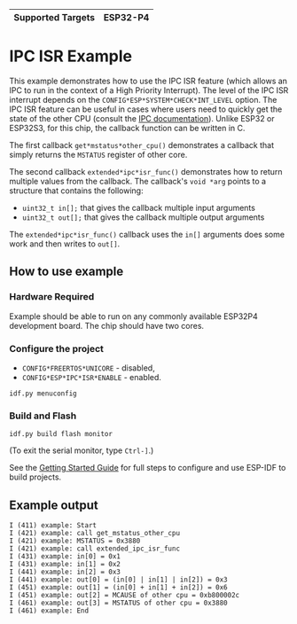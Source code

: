 | Supported Targets | ESP32-P4 |
| ----------------- | -------- |

# IPC ISR Example

This example demonstrates how to use the IPC ISR feature (which allows an IPC to run in the context of a High Priority Interrupt). The level of the IPC ISR interrupt depends on the `CONFIG*ESP*SYSTEM*CHECK*INT_LEVEL` option. The IPC ISR feature can be useful in cases where users need to quickly get the state of the other CPU (consult the [IPC documentation](https://docs.espressif.com/projects/esp-idf/en/latest/esp32/api-reference/system/ipc.html)). Unlike ESP32 or ESP32S3, for this chip, the callback function can be written in C.

The first callback `get*mstatus*other_cpu()` demonstrates a callback that simply returns the `MSTATUS` register of other core.

The second callback `extended*ipc*isr_func()` demonstrates how to return multiple values from the callback. The callback's `void *arg` points to a structure that contains the following:
  - `uint32_t in[];` that gives the callback multiple input arguments
  - `uint32_t out[];` that gives the callback multiple output arguments

The `extended*ipc*isr_func()` callback uses the `in[]` arguments does some work and then writes to `out[]`.

## How to use example

### Hardware Required

Example should be able to run on any commonly available ESP32P4 development board. The chip should have two cores.

### Configure the project

- `CONFIG*FREERTOS*UNICORE` - disabled,
- `CONFIG*ESP*IPC*ISR*ENABLE` - enabled.

```
idf.py menuconfig
```

### Build and Flash

```
idf.py build flash monitor
```

(To exit the serial monitor, type ``Ctrl-]``.)

See the [Getting Started Guide](https://docs.espressif.com/projects/esp-idf/en/latest/get-started/index.html) for full steps to configure and use ESP-IDF to build projects.

## Example output

```
I (411) example: Start
I (421) example: call get_mstatus_other_cpu
I (421) example: MSTATUS = 0x3880
I (421) example: call extended_ipc_isr_func
I (431) example: in[0] = 0x1
I (431) example: in[1] = 0x2
I (441) example: in[2] = 0x3
I (441) example: out[0] = (in[0] | in[1] | in[2]) = 0x3
I (451) example: out[1] = (in[0] + in[1] + in[2]) = 0x6
I (451) example: out[2] = MCAUSE of other cpu = 0xb800002c
I (461) example: out[3] = MSTATUS of other cpu = 0x3880
I (461) example: End
```
